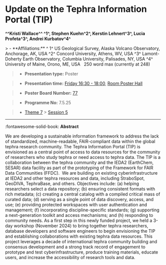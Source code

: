 # Update on the Tephra Information Portal (TIP)

**^^Kristi Wallace^^ ^1^, Stephen Kuehn^2^, Kerstin Lehnert^3^, Lucia Profeta^3^, Andrei Kurbatov^4^**

<!-- more -->> - **Affiliations:** ^ 1^ US Geological Survey, Alaska Volcano Observatory, Anchorage, AK, USA ^2^ Concord University, Athens, WV, USA ^3^ Lamont-Doherty Earth Observatory, Columbia University, Palisades, NY, USA ^4^ University of Maine, Orono, ME, USA   250 word max (currently at 248) 

> - **Presentation type:** Poster

> - **Presentation time:** [Friday 16:30 - 18:00](../sessions_comparison.md#__tabbed_4_6), [Room Poster Hall](../maps_venue.md#__tabbed_1_1)

> - **Poster Board Number:** [77](../map_poster_boards.md#friday)

> - **Programme No:** 7.5.25

> - [Theme 7](../theme7.md) > [Session 5](../sessions/session-7-5.md)

--- 

:fontawesome-solid-book: **Abstract**

We are developing a sustainable information framework to address the lack of standardized, machine-readable, FAIR-compliant data within the global tephra research community. The Tephra Information Portal (TIP) is envisioned as a central point of access to data resources for the community of researchers who study tephra or need access to tephra data. The TIP is a collaboration between the tephra community and the IEDA2 (EarthChem, SESAR) data facility as part of the prototyping of the Framework for FAIR Data Communities (FFDC).  We are building on existing cyberinfrastructure at IEDA2 and other tephra resources and data, including StraboSpot, GeoDIVA, TephraBase, and others. Objectives include: (a) helping researchers select a data repository; (b) ensuring consistent formats with rich metadata; (c) creating a central catalog with a compiled critical mass of curated data; (d) serving as a single point of data discovery, access, and use; (e) providing protected workspaces with user authentication and management; (f) incorporating discipline-specific standards; (g) supporting a next-generation toolkit and access mechanisms; and (h) responding to community needs.
As a first step in this newly funded project, we held a 3-day workshop (November 2024) to bring together tephra researchers, database developers and software engineers to begin envisioning the TIP and establishing collaborations with existing tephra data resources. This project leverages a decade of international tephra community building and consensus development and a strong track record of engagement to prototype and test cyberinfrastructure, produce training materials, educate users, and increase the accessibility of research tools and data.

